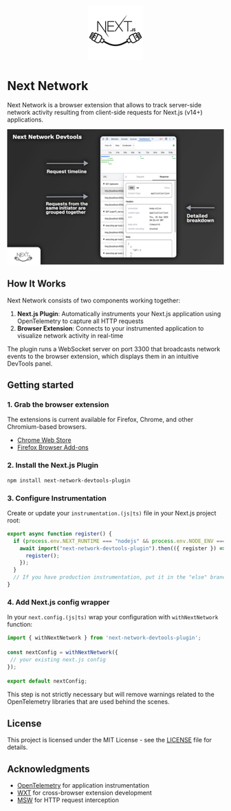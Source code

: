 <p align="center">
  <img src="./packages/web-extension/public/icon/128.png" alt="Logo"/>
</p>

# Next Network

Next Network is a browser extension that allows to track server-side network activity resulting from client-side requests for Next.js (v14+) applications.

![Next Network browser extension screenshot](./.github/assets/screenshot.png)

## How It Works

Next Network consists of two components working together:

1. **Next.js Plugin**: Automatically instruments your Next.js application using OpenTelemetry to capture all HTTP requests
2. **Browser Extension**: Connects to your instrumented application to visualize network activity in real-time

The plugin runs a WebSocket server on port 3300 that broadcasts network events to the browser extension, which displays them in an intuitive DevTools panel.

## Getting started

### 1. Grab the browser extension

The extensions is current available for Firefox, Chrome, and other Chromium-based browsers.

- [Chrome Web Store](https://chromewebstore.google.com/detail/next-network/jfdfcgpbpbbemkmdffgliagfoggdjmmc)
- [Firefox Browser Add-ons](https://addons.mozilla.org/en-US/firefox/addon/next-network/)

### 2. Install the Next.js Plugin

```bash
npm install next-network-devtools-plugin
```

### 3. Configure Instrumentation

Create or update your `instrumentation.(js|ts)` file in your Next.js project root:

```typescript
export async function register() {
  if (process.env.NEXT_RUNTIME === "nodejs" && process.env.NODE_ENV === "development") {
    await import("next-network-devtools-plugin").then(({ register }) => {
      register();
    });
  }
  // If you have production instrumentation, put it in the "else" branch
}
```

### 4. Add Next.js config wrapper

In your `next.config.(js|ts)` wrap your configuration with `withNextNetwork` function:

```typescript
import { withNextNetwork } from 'next-network-devtools-plugin';

const nextConfig = withNextNetwork({
 // your existing next.js config
});

export default nextConfig;
```

This step is not strictly necessary but will remove warnings related to the OpenTelemetry libraries that are used behind the scenes.

## License

This project is licensed under the MIT License - see the [LICENSE](LICENSE) file for details.

## Acknowledgments

- [OpenTelemetry](https://opentelemetry.io/) for application instrumentation
- [WXT](https://wxt.dev/) for cross-browser extension development
- [MSW](https://mswjs.io/) for HTTP request interception
